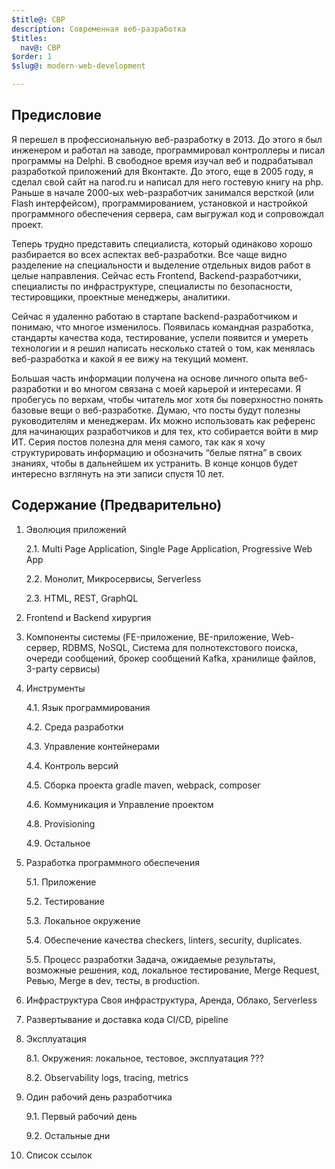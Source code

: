 ```yaml
---
$title@: СВР
description: Современная веб-разработка
$titles:
  nav@: СВР
$order: 1
$slug@: modern-web-development

---
```


## Предисловие

Я перешел в профессиональную веб-разработку в 2013. До этого я был инженером и работал на заводе, программировал контроллеры и писал программы на Delphi. В свободное время изучал веб и подрабатывал разработкой приложений для Вконтакте. До этого, еще в 2005 году, я сделал свой сайт на narod.ru и написал для него гостевую книгу на php. Раньше в начале 2000-ых web-разработчик занимался версткой (или Flash интерфейсом), программированием, установкой и настройкой программного обеспечения сервера, сам выгружал код и сопровождал проект. 

Теперь трудно представить специалиста, который одинаково хорошо разбирается во всех аспектах веб-разработки. Все чаще видно разделение на специальности и выделение отдельных видов работ в целые направления. Сейчас есть Frontend, Backend-разработчики, специалисты по инфраструктуре, специалисты по безопасности, тестировщики, проектные менеджеры, аналитики.

Сейчас я удаленно работаю в стартапе backend-разработчиком и понимаю, что многое изменилось. Появилась командная разработка, стандарты качества кода, тестирование, успели появится и умереть технологии и я решил написать несколько статей о том, как менялась веб-разработка и какой я ее вижу на текущий момент.

Большая часть информации получена на основе личного опыта веб-разработки и во многом связана с моей карьерой и интересами. Я пробегусь по верхам, чтобы читатель мог хотя бы поверхностно понять базовые вещи о веб-разработке. Думаю, что посты будут полезны руководителям и менеджерам. Их можно использовать как референс для начинающих разработчиков и для тех, кто собирается войти в мир ИТ. Серия постов полезна для меня самого, так как я хочу структурировать информацию и обозначить “белые пятна” в своих знаниях, чтобы в дальнейшем их устранить. В конце концов будет интересно взглянуть на эти записи спустя 10 лет.


## Содержание (Предварительно)
 
1. Эволюция приложений

    2.1. Multi Page Application, Single Page Application, Progressive Web App

    2.2. Монолит, Микросервисы, Serverless

    2.3. HTML, REST, GraphQL

2. Frontend и Backend хирургия

3. Компоненты системы (FE-приложение, BE-приложение, Web-сервер, RDBMS, NoSQL, Система для полнотекстового поиска, очереди сообщений, брокер сообщений Kafka, хранилище файлов, 3-party сервисы)

4. Инструменты

    4.1. Язык программирования

    4.2. Среда разработки

    4.3. Управление контейнерами

    4.4. Контроль версий

    4.5. Сборка проекта gradle maven, webpack, composer

    4.6. Коммуникация и Управление проектом

    4.8. Provisioning

    4.9. Остальное

5. Разработка программного обеспечения

    5.1. Приложение

    5.2. Тестирование

    5.3. Локальное окружение 

    5.4. Обеспечение качества checkers, linters, security, duplicates.

    5.5. Процесс разработки Задача, ожидаемые результаты, возможные решения, код, локальное тестирование, Merge Request, Ревью, Merge в dev, тесты, в production.

6. Инфраструктура Своя инфраструктура, Аренда, Облако, Serverless

7. Развертывание и доставка кода CI/CD, pipeline
    
8. Эксплуатация 

    8.1. Окружения: локальное, тестовое, эксплуатация ???

    8.2. Observability logs, tracing, metrics

9. Один рабочий день разработчика

    9.1. Первый рабочий день

    9.2. Остальные дни

10. Список ссылок

